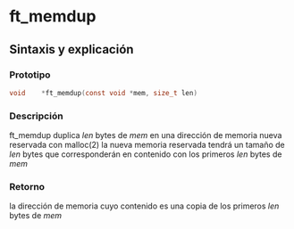 # ft\_memdup
## Sintaxis y explicación
### Prototipo
```c
void	*ft_memdup(const void *mem, size_t len)
```
### Descripción
ft\_memdup duplica _len_ bytes de _mem_ en una dirección de memoria nueva reservada con malloc(2)
la nueva memoria reservada tendrá un tamaño de _len_ bytes que corresponderán en contenido con los primeros _len_ bytes de _mem_
### Retorno
la dirección de memoria cuyo contenido es una copia de los primeros _len_ bytes de _mem_
